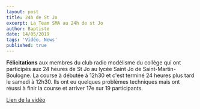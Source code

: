 ```yaml
---
layout: post
title: 24h de St Jo
excerpt: La Team SMA au 24h de st Jo
author: Baptiste
date: 14/05/2019
tags: 'Vidéo, News'
published: true
---
```


**Félicitations** aux membres  du club radio modélisme du collège qui ont participés aux 24 heures de St Jo au lycée Saint Jo de Saint-Martin-Boulogne. La course à débutée à 12h30  et c'est terminé 24 heures plus tard le samedi  à 12h30. Ils ont eu quelques problèmes techniques mais ont réussi à finir la course  et arriver 17e sur 19 participants.

[Lien de la vidéo](https://youtu.be/C9CNrioU3d8)
